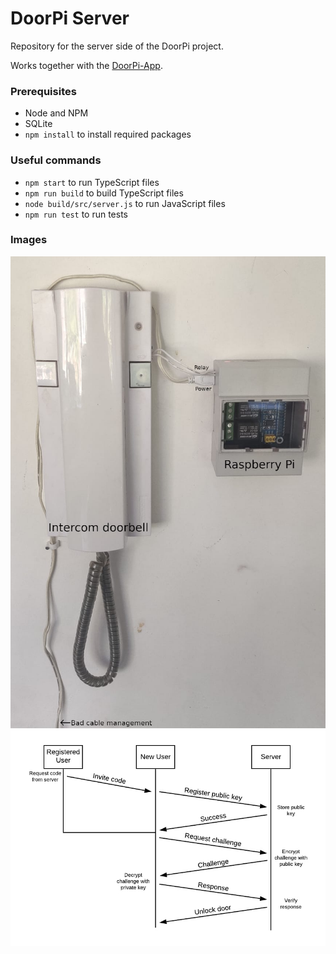 # DoorPi Server

Repository for the server side of the DoorPi project.

Works together with the [DoorPi-App](https://github.com/Jyppino/DoorPi-App).

### Prerequisites

- Node and NPM
- SQLite
- `npm install` to install required packages

### Useful commands

- `npm start` to run TypeScript files
- `npm run build` to build TypeScript files
- `node build/src/server.js` to run JavaScript files
- `npm run test` to run tests

### Images
![Hardware](https://github.com/Jyppino/DoorPi-Server/blob/master/screenshots/hardware.jpg)
![Sequences](https://github.com/Jyppino/DoorPi-Server/blob/master/screenshots/sequences.jpg)
